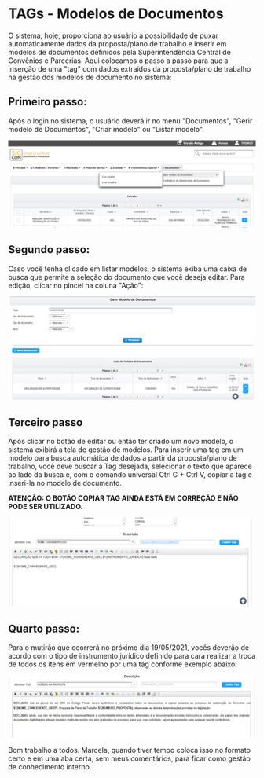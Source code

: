 # TAGs - Modelos de Documentos

O sistema, hoje, proporciona ao usuário a possibilidade de puxar automaticamente dados da proposta/plano de trabalho e inserir em modelos de documentos definidos pela Superintendência Central de Convênios e Parcerias. Aqui colocamos o passo a passo para que a inserção de uma "tag" com dados extraídos da proposta/plano de trabalho na gestão dos modelos de documento no sistema:

## Primeiro passo:

Após o login no sistema, o usuário deverá ir no menu "Documentos", "Gerir modelo de Documentos", "Criar modelo" ou "Listar modelo".

![P&#xF3;s Login](../.gitbook/assets/image%20%28453%29.png)

## Segundo passo:

Caso você tenha clicado em listar modelos, o sistema exiba uma caixa de busca que permite a seleção do documento que você deseja editar. Para edição, clicar no pincel  na coluna "Ação":

![Tela de busca de modelos de documentos](../.gitbook/assets/image%20%28455%29.png)



## Terceiro passo

Após clicar no botão de editar ou então ter criado um novo modelo, o sistema exibirá a tela de gestão de modelos. Para inserir uma tag em um modelo para busca automática de dados a partir da proposta/plano de trabalho, você deve buscar a Tag desejada, selecionar o texto que aparece ao lado da busca e, com o comando universal Ctrl C + Ctrl V, copiar a tag e inseri-la no modelo de documento.

**ATENÇÃO: O BOTÃO COPIAR TAG AINDA ESTÁ EM CORREÇÃO E NÃO PODE SER UTILIZADO.**

![Buscar e inserir tags](../.gitbook/assets/image%20%28452%29.png)

## Quarto passo:

Para o mutirão que ocorrerá no próximo dia 19/05/2021, vocês deverão de acordo com o tipo de instrumento jurídico definido para cara realizar a troca de todos os itens em vermelho por uma tag conforme exemplo abaixo:

![Bom trabalho a todos](../.gitbook/assets/image%20%28454%29.png)

Bom trabalho a todos. Marcela, quando tiver tempo coloca isso no formato certo e em uma aba certa, sem meus comentários, para ficar como gestão de conhecimento interno.

